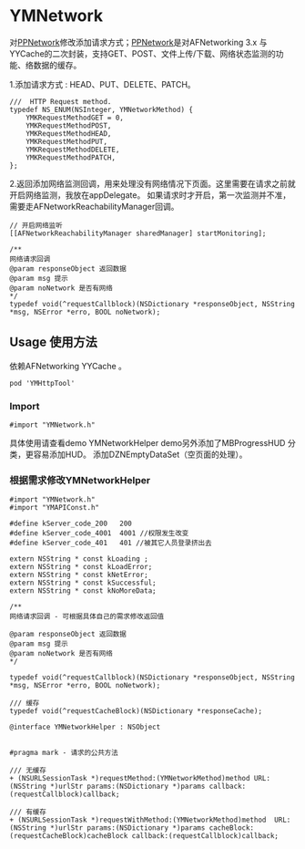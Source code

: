 # YMNetwork


对[PPNetwork](https://github.com/jkpang/PPNetworkHelper)修改添加请求方式；[PPNetwork](https://github.com/jkpang/PPNetworkHelper)是对AFNetworking 3.x 与YYCache的二次封装，支持GET、POST、文件上传/下载、网络状态监测的功能、络数据的缓存。

1.添加请求方式 : HEAD、PUT、DELETE、PATCH。

```
///  HTTP Request method.
typedef NS_ENUM(NSInteger, YMNetworkMethod) {
    YMKRequestMethodGET = 0,
    YMKRequestMethodPOST,
    YMKRequestMethodHEAD,
    YMKRequestMethodPUT,
    YMKRequestMethodDELETE,
    YMKRequestMethodPATCH,
};

```
2.返回添加网络监测回调，用来处理没有网络情况下页面。这里需要在请求之前就开启网络监测，我放在appDelegate。
   如果请求时才开启，第一次监测并不准，需要走AFNetworkReachabilityManager回调。

```
// 开启网络监听
[[AFNetworkReachabilityManager sharedManager] startMonitoring];
```
```
/**
网络请求回调
@param responseObject 返回数据
@param msg 提示
@param noNetwork 是否有网络
*/
typedef void(^requestCallblock)(NSDictionary *responseObject, NSString *msg, NSError *erro, BOOL noNetwork);
```

## Usage 使用方法

依赖AFNetworking YYCache 。

```
pod 'YMHttpTool'
```
### Import
```objc
#import "YMNetwork.h"
```

具体使用请查看demo YMNetworkHelper
demo另外添加了MBProgressHUD 分类，更容易添加HUD。
添加DZNEmptyDataSet（空页面的处理）。


### 根据需求修改YMNetworkHelper
```
#import "YMNetwork.h"
#import "YMAPIConst.h"

#define kServer_code_200   200
#define kServer_code_4001  4001 //权限发生改变
#define kServer_code_401   401 //被其它人员登录挤出去

extern NSString * const kLoading ;
extern NSString * const kLoadError;
extern NSString * const kNetError;
extern NSString * const kSuccessful;
extern NSString * const kNoMoreData;

/**
网络请求回调 - 可根据具体自己的需求修改返回值

@param responseObject 返回数据
@param msg 提示
@param noNetwork 是否有网络
*/

typedef void(^requestCallblock)(NSDictionary *responseObject, NSString *msg, NSError *erro, BOOL noNetwork);

/// 缓存
typedef void(^requestCacheBlock)(NSDictionary *responseCache);

@interface YMNetworkHelper : NSObject


#pragma mark - 请求的公共方法

/// 无缓存
+ (NSURLSessionTask *)requestMethod:(YMNetworkMethod)method URL:(NSString *)urlStr params:(NSDictionary *)params callback:(requestCallblock)callback;

/// 有缓存
+ (NSURLSessionTask *)requestWithMethod:(YMNetworkMethod)method  URL:(NSString *)urlStr params:(NSDictionary *)params cacheBlock:(requestCacheBlock)cacheBlock callback:(requestCallblock)callback;

```








